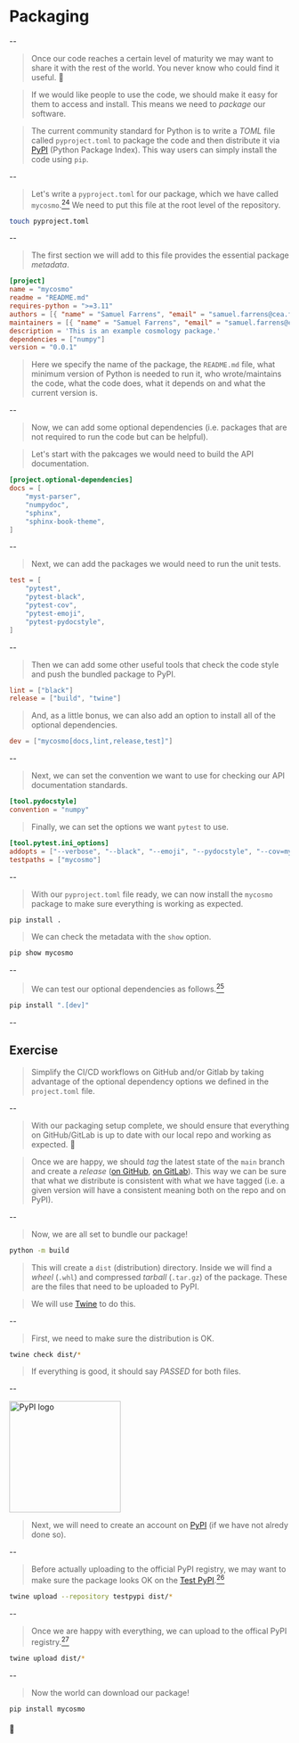 # Packaging

--

> Once our code reaches a certain level of maturity we may want to share it with the rest of the world. You never know who could find it useful. 🙂

> If we would like people to use the code, we should make it easy for them to access and install. This means we need to *package* our software.

> The current community standard for Python is to write a *TOML* file called `pyproject.toml` to package the code and then distribute it via [PyPI](https://pypi.org/) (Python Package Index). This way users can simply install the code using `pip`.

--

> Let's write a `pyproject.toml` for our package, which we have called `mycosmo`.[$^{24}$](#/11/25) We need to put this file at the root level of the repository.

```bash
touch pyproject.toml
```

--

> The first section we will add to this file provides the essential package *metadata*.

```toml
[project]
name = "mycosmo"
readme = "README.md"
requires-python = ">=3.11"
authors = [{ "name" = "Samuel Farrens", "email" = "samuel.farrens@cea.fr" }]
maintainers = [{ "name" = "Samuel Farrens", "email" = "samuel.farrens@cea.fr" }]
description = 'This is an example cosmology package.'
dependencies = ["numpy"]
version = "0.0.1"
```

> Here we specify the name of the package, the `README.md` file, what minimum version of Python is needed to run it, who wrote/maintains the code, what the code does, what it depends on and what the current version is.

--

> Now, we can add some optional dependencies (i.e. packages that are not required to run the code but can be helpful).

> Let's start with the pakcages we would need to build the API documentation.

```toml
[project.optional-dependencies]
docs = [
    "myst-parser",
    "numpydoc",
    "sphinx",
    "sphinx-book-theme",
]
```

--

> Next, we can add the packages we would need to run the unit tests.

```toml
test = [
    "pytest",
    "pytest-black",
    "pytest-cov",
    "pytest-emoji",
    "pytest-pydocstyle",
]
```

--

> Then we can add some other useful tools that check the code style and push the bundled package to PyPI.

```toml
lint = ["black"]
release = ["build", "twine"]
```

> And, as a little bonus, we can also add an option to install all of the optional dependencies.

```toml
dev = ["mycosmo[docs,lint,release,test]"]
```

--

> Next, we can set the convention we want to use for checking our API documentation standards.

```toml
[tool.pydocstyle]
convention = "numpy"
```

> Finally, we can set the options we want `pytest` to use.

```toml
[tool.pytest.ini_options]
addopts = ["--verbose", "--black", "--emoji", "--pydocstyle", "--cov=mycosmo"]
testpaths = ["mycosmo"]
```

--

> With our `pyproject.toml` file ready, we can now install the `mycosmo` package to make sure everything is working as expected.

```bash
pip install .
```

> We can check the metadata with the `show` option.

```bash
pip show mycosmo
```

--

> We can test our optional dependencies as follows.[$^{25}$](#/11/26)

```bash
pip install ".[dev]"
```

--

## Exercise

> Simplify the CI/CD workflows on GitHub and/or Gitlab by taking advantage of the optional dependency options we defined in the `project.toml` file. 

--

> With our packaging setup complete, we should ensure that everything on GitHub/GitLab is up to date with our local repo and working as expected. 🫡

> Once we are happy, we should *tag* the latest state of the `main` branch and create a *release* ([on GitHub](https://docs.github.com/en/repositories/releasing-projects-on-github/managing-releases-in-a-repository), [on GitLab](https://docs.gitlab.com/ee/user/project/releases/)). This way we can be sure that what we distribute is consistent with what we have tagged (i.e. a given version will have a consistent meaning both on the repo and on PyPI).

--

> Now, we are all set to bundle our package!

```bash
python -m build
```

> This will create a `dist` (distribution) directory. Inside we will find a *wheel* (`.whl`) and compressed *tarball* (`.tar.gz`) of the package. These are the files that need to be uploaded to PyPI.

> We will use [Twine](https://twine.readthedocs.io/) to do this. 

--

> First, we need to make sure the distribution is OK.

```bash
twine check dist/*
```

> If everything is good, it should say *PASSED* for both files.

--

<img src="https://upload.wikimedia.org/wikipedia/commons/thumb/6/64/PyPI_logo.svg/1200px-PyPI_logo.svg.png" alt="PyPI logo" width="200" class="reveal.imgblock">

> Next, we will need to create an account on [PyPI](https://pypi.org/) (if we have not alredy done so).

--

> Before actually uploading to the official PyPI registry, we may want to make sure the package looks OK on the [Test PyPI](https://test.pypi.org/).[$^{26}$](#/11/27)

```bash
twine upload --repository testpypi dist/*
```

--

> Once we are happy with everything, we can upload to the offical PyPI registry.[$^{27}$](#/11/28)

```bash
twine upload dist/*
```

--

> Now the world can download our package!

```bash
pip install mycosmo
```

#### 🥳